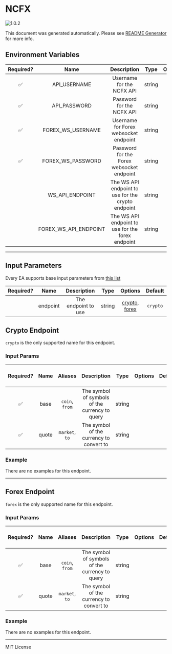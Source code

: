 # NCFX

![1.0.2](https://img.shields.io/github/package-json/v/smartcontractkit/external-adapters-js?filename=packages/sources/ncfx-test/package.json)

This document was generated automatically. Please see [README Generator](../../scripts#readme-generator) for more info.

## Environment Variables

| Required? |         Name          |                    Description                     |  Type  | Options |                                Default                                 |
| :-------: | :-------------------: | :------------------------------------------------: | :----: | :-----: | :--------------------------------------------------------------------: |
|    ✅     |     API_USERNAME      |             Username for the NCFX API              | string |         |                                                                        |
|    ✅     |     API_PASSWORD      |             Password for the NCFX API              | string |         |                                                                        |
|    ✅     |   FOREX_WS_USERNAME   |       Username for Forex websocket endpoint        | string |         |                                                                        |
|    ✅     |   FOREX_WS_PASSWORD   |     Password for the Forex websocket endpoint      | string |         |                                                                        |
|           |    WS_API_ENDPOINT    | The WS API endpoint to use for the crypto endpoint | string |         |                `wss://feed.newchangefx.com/cryptodata`                 |
|           | FOREX_WS_API_ENDPOINT | The WS API endpoint to use for the forex endpoint  | string |         | `wss://fiat-ws.eu-west-2.apingxelb.v1.newchangefx.com/sub/fiat/ws/ref` |

---

## Input Parameters

Every EA supports base input parameters from [this list](../../core/bootstrap#base-input-parameters)

| Required? |   Name   |     Description     |  Type  |                       Options                        | Default  |
| :-------: | :------: | :-----------------: | :----: | :--------------------------------------------------: | :------: |
|           | endpoint | The endpoint to use | string | [crypto](#crypto-endpoint), [forex](#forex-endpoint) | `crypto` |

## Crypto Endpoint

`crypto` is the only supported name for this endpoint.

### Input Params

| Required? | Name  |    Aliases     |                  Description                   |  Type  | Options | Default | Depends On | Not Valid With |
| :-------: | :---: | :------------: | :--------------------------------------------: | :----: | :-----: | :-----: | :--------: | :------------: |
|    ✅     | base  | `coin`, `from` | The symbol of symbols of the currency to query | string |         |         |            |                |
|    ✅     | quote | `market`, `to` |    The symbol of the currency to convert to    | string |         |         |            |                |

### Example

There are no examples for this endpoint.

---

## Forex Endpoint

`forex` is the only supported name for this endpoint.

### Input Params

| Required? | Name  |    Aliases     |                  Description                   |  Type  | Options | Default | Depends On | Not Valid With |
| :-------: | :---: | :------------: | :--------------------------------------------: | :----: | :-----: | :-----: | :--------: | :------------: |
|    ✅     | base  | `coin`, `from` | The symbol of symbols of the currency to query | string |         |         |            |                |
|    ✅     | quote | `market`, `to` |    The symbol of the currency to convert to    | string |         |         |            |                |

### Example

There are no examples for this endpoint.

---

MIT License

